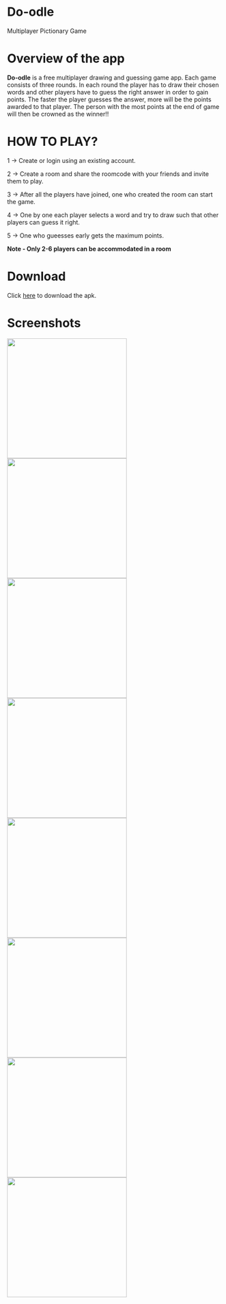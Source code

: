 # Do-odle
Multiplayer Pictionary Game 

# Overview of the app
**Do-odle** is a free multiplayer drawing and guessing game app. Each game consists of three rounds. In each round the player has to draw their chosen words and other players have to guess the right answer in order to gain points. The faster the player guesses the answer, more will be the points awarded to that player. The person with the most points at the end of game will then be crowned as the winner!!

# HOW TO PLAY?

1 -> Create or login using an existing account.

2 -> Create a room and share the roomcode with your friends and invite them to play.

3 -> After all the players have joined, one who created the room can start the game.

4 -> One by one each player selects a word and try to draw such that other players can guess it right.

5 -> One who gueesses early gets the maximum points.

**Note - Only 2-6 players can be accommodated in a room**

# Download

Click [here](https://drive.google.com/file/d/18lGMkGztZNcHgRU2F1Wxf0Xe0akniW7A/view?usp=sharing) to download the apk.

# Screenshots

<img src="app/src/main/assets/phone_screenshot_1.jpg" width="280"> <img src="app/src/main/assets/phone_screenshot_2.jpg" width="280">
<img src="app/src/main/assets/phone_screenshot_3.jpg" width="280"> <img src="app/src/main/assets/phone_screenshot_4.jpg" width="280">
<img src="app/src/main/assets/phone_screenshot_5.jpg" width="280"> <img src="app/src/main/assets/phone_screenshot_6.jpg" width="280">
<img src="app/src/main/assets/phone_screenshot_7.jpg" width="280"> <img src="app/src/main/assets/phone_screenshot_8.jpg" width="280">

